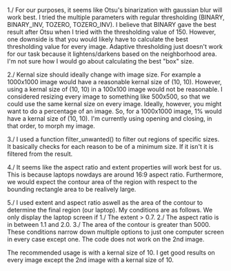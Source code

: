 1./ For our purposes, it seems like Otsu's binarization with gaussian blur will work best. 
I tried the multiple parameters with regular thresholding (BINARY, BINARY_INV, TOZERO, TOZERO_INV). I believe that BINARY gave the best result after Otsu when I tried with the thresholding value of 150. However, one downside is that you would likely have to calculate the best thresholding value for every image. 
Adaptive thresholding just doesn't work for our task because it lightens/darkens based on the neighborhood area. I'm not sure how I would go about calculating the best "box" size.

2./ Kernal size should ideally change with image size. For example a 1000x1000 image would have a reasonable kernal size of (10, 10). However, using a kernal size of (10, 10) in a 100x100 image would not be reasonable. I considered resizing every image to something like 500x500, so that we could use the same kernal size on every image. Ideally, however, you might want to do a percentage of an image. So, for a 1000x1000 image, 1% would have a kernal size of (10, 10). I'm currently using opening and closing, in that order, to morph my image.

3./ I used a function filter_unwanted() to filter out regions of specific sizes. It basically checks for each reason to be of a minimum size. If it isn't it is filtered from the result.

4./ It seems like the aspect ratio and extent properties will work best for us. This is because laptops nowdays are around 16:9 aspect ratio. Furthermore, we would expect the contour area of the region with respect to the bounding rectangle area to be realively large.

5./ I used extent and aspect ratio aswell as the area of the contour to determine the final region (our laptop). My conditions are as follows. We only display the laptop screen if
        1./ The extent > 0.7.
        2./ The aspect ratio is in between 1.1 and 2.0.
        3./ The area of the contour is greater than 5000.
These conditions narrow down multiple options to just one computer screen in every case except one. The code does not work on the 2nd image.

The recommended usage is with a kernal size of 10. I get good results on every image except the 2nd image with a kernal size of 10.

